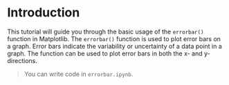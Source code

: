 # Introduction

This tutorial will guide you through the basic usage of the `errorbar()` function in Matplotlib. The `errorbar()` function is used to plot error bars on a graph. Error bars indicate the variability or uncertainty of a data point in a graph. The function can be used to plot error bars in both the x- and y-directions.

> You can write code in `errorbar.ipynb`.
